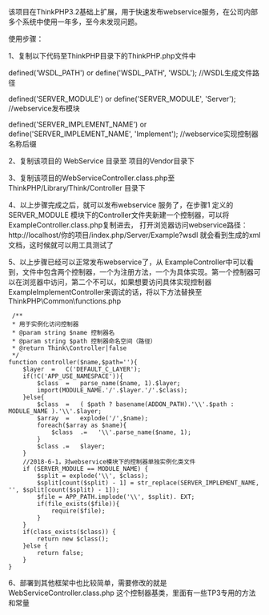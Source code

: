该项目在ThinkPHP3.2基础上扩展，用于快速发布webservice服务，在公司内部多个系统中使用一年多，至今未发现问题。

使用步骤：

1、复制以下代码至ThinkPHP目录下的ThinkPHP.php文件中

defined('WSDL_PATH')   or define('WSDL_PATH', 'WSDL');  //WSDL生成文件路径

defined('SERVER_MODULE')   or define('SERVER_MODULE', 'Server'); //webservice发布模块

defined('SERVER_IMPLEMENT_NAME')   or define('SERVER_IMPLEMENT_NAME', 'Implement'); //webservice实现控制器名称后缀


2、复制该项目的 WebService 目录至 项目的Vendor目录下


3、复制该项目的WebServiceController.class.php至 ThinkPHP/Library/Think/Controller 目录下

4、以上步骤完成之后，就可以发布webservice 服务了，在步骤1 定义的 SERVER_MODULE 模块下的Controller文件夹新建一个控制器，可以将 ExampleController.class.php复制进去，
打开浏览器访问webservice路径： http://localhost/你的项目/index.php/Server/Example?wsdl 就会看到生成的xml文档，这时候就可以用工具测试了

5、以上步骤已经可以正常发布webservice了，从 ExampleController中可以看到，文件中包含两个控制器，一个为注册方法，一个为具体实现。第一个控制器可以在浏览器中访问，第二个不可以，如果想要访问具体实现控制器 ExampleImplementController来调试的话，将以下方法替换至 ThinkPHP\Common\functions.php

     /**
     * 用于实例化访问控制器
     * @param string $name 控制器名
     * @param string $path 控制器命名空间（路径）
     * @return Think\Controller|false
     */
    function controller($name,$path=''){
        $layer  =   C('DEFAULT_C_LAYER');
        if(!C('APP_USE_NAMESPACE')){
            $class  =   parse_name($name, 1).$layer;
            import(MODULE_NAME.'/'.$layer.'/'.$class);
        }else{
            $class  =   ( $path ? basename(ADDON_PATH).'\\'.$path : MODULE_NAME ).'\\'.$layer;
            $array  =   explode('/',$name);
            foreach($array as $name){
                $class  .=   '\\'.parse_name($name, 1);
            }
            $class .=   $layer;
        }
        //2018-6-1，对webservice模块下的控制器单独实例化类文件
        if (SERVER_MODULE == MODULE_NAME) {
            $split = explode('\\', $class);
            $split[count($split) - 1] = str_replace(SERVER_IMPLEMENT_NAME, '', $split[count($split) - 1]);
            $file = APP_PATH.implode('\\', $split). EXT;
            if(file_exists($file)){
                require($file);
            }
        }
        if(class_exists($class)) {
            return new $class();
        }else {
            return false;
        }
    }

6、部署到其他框架中也比较简单，需要修改的就是 WebServiceController.class.php 这个控制器基类，里面有一些TP3专用的方法和常量

